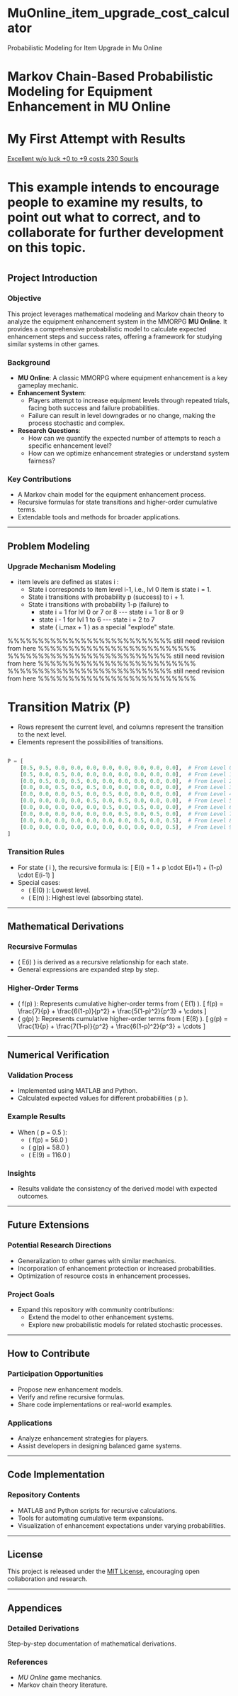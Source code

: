 # MuOnline_item_upgrade_cost_calculator
Probabilistic Modeling for Item Upgrade in Mu Online
# Markov Chain-Based Probabilistic Modeling for Equipment Enhancement in MU Online

# My First Attempt with Results
[Excellent w/o luck +0 to +9 costs 230 Sourls](Exemplary_Analysis&Calculation.md)
#
# This example intends to encourage people to examine my results, to point out what to correct, and to collaborate for further development on this topic. 
# 
## Project Introduction
### Objective
This project leverages mathematical modeling and Markov chain theory to analyze the equipment enhancement system in the MMORPG **MU Online**. It provides a comprehensive probabilistic model to calculate expected enhancement steps and success rates, offering a framework for studying similar systems in other games.

### Background
- **MU Online**: A classic MMORPG where equipment enhancement is a key gameplay mechanic.
- **Enhancement System**:
  - Players attempt to increase equipment levels through repeated trials, facing both success and failure probabilities.
  - Failure can result in level downgrades or no change, making the process stochastic and complex.
- **Research Questions**:
  - How can we quantify the expected number of attempts to reach a specific enhancement level?
  - How can we optimize enhancement strategies or understand system fairness?

### Key Contributions
- A Markov chain model for the equipment enhancement process.
- Recursive formulas for state transitions and higher-order cumulative terms.
- Extendable tools and methods for broader applications.

---

## Problem Modeling
### Upgrade Mechanism Modeling
- item levels are defined as states i :
  - State i corresponds to item level i-1, i.e., lvl 0 item is state i = 1.
  - State i transitions with probability p (success) to i + 1.
  - State i transitions with probability 1-p (failure) to 
      - state i = 1 for lvl 0 or 7 or 8 --- state i = 1 or 8 or 9
      - state i - 1 for lvl 1 to 6 --- state i = 2 to 7
      - state ( i_max + 1 ) as a special "explode" state.


        
%%%%%%%%%%%%%%%%%%%%%%%%%%% still need revision from here %%%%%%%%%%%%%%%%%%%%%%%%%%
%%%%%%%%%%%%%%%%%%%%%%%%%%% still need revision from here %%%%%%%%%%%%%%%%%%%%%%%%%%
%%%%%%%%%%%%%%%%%%%%%%%%%%% still need revision from here %%%%%%%%%%%%%%%%%%%%%%%%%%

# Transition Matrix (P)
  - Rows represent the current level, and columns represent the transition to the next level.
  - Elements represent the possibilities of transitions.
```python

P = [
    [0.5, 0.5, 0.0, 0.0, 0.0, 0.0, 0.0, 0.0, 0.0, 0.0],  # From Level 0
    [0.5, 0.0, 0.5, 0.0, 0.0, 0.0, 0.0, 0.0, 0.0, 0.0],  # From Level 1
    [0.0, 0.5, 0.0, 0.5, 0.0, 0.0, 0.0, 0.0, 0.0, 0.0],  # From Level 2
    [0.0, 0.0, 0.5, 0.0, 0.5, 0.0, 0.0, 0.0, 0.0, 0.0],  # From Level 3
    [0.0, 0.0, 0.0, 0.5, 0.0, 0.5, 0.0, 0.0, 0.0, 0.0],  # From Level 4
    [0.0, 0.0, 0.0, 0.0, 0.5, 0.0, 0.5, 0.0, 0.0, 0.0],  # From Level 5
    [0.0, 0.0, 0.0, 0.0, 0.0, 0.5, 0.0, 0.5, 0.0, 0.0],  # From Level 6
    [0.0, 0.0, 0.0, 0.0, 0.0, 0.0, 0.5, 0.0, 0.5, 0.0],  # From Level 7
    [0.0, 0.0, 0.0, 0.0, 0.0, 0.0, 0.0, 0.5, 0.0, 0.5],  # From Level 8
    [0.0, 0.0, 0.0, 0.0, 0.0, 0.0, 0.0, 0.0, 0.0, 0.5],  # From Level 9 Absorbing State
]
```

### Transition Rules
- For state \( i \), the recursive formula is:
  \[
  E(i) = 1 + p \cdot E(i+1) + (1-p) \cdot E(i-1)
  \]
- Special cases:
  - \( E(0) \): Lowest level.
  - \( E(n) \): Highest level (absorbing state).

---

## Mathematical Derivations
### Recursive Formulas
- \( E(i) \) is derived as a recursive relationship for each state.
- General expressions are expanded step by step.

### Higher-Order Terms
- \( f(p) \): Represents cumulative higher-order terms from \( E(1) \).
  \[
  f(p) = \frac{7}{p} + \frac{6(1-p)}{p^2} + \frac{5(1-p)^2}{p^3} + \cdots
  \]
- \( g(p) \): Represents cumulative higher-order terms from \( E(8) \).
  \[
  g(p) = \frac{1}{p} + \frac{7(1-p)}{p^2} + \frac{6(1-p)^2}{p^3} + \cdots
  \]

---

## Numerical Verification
### Validation Process
- Implemented using MATLAB and Python.
- Calculated expected values for different probabilities \( p \).

### Example Results
- When \( p = 0.5 \):
  - \( f(p) = 56.0 \)
  - \( g(p) = 58.0 \)
  - \( E(9) = 116.0 \)

### Insights
- Results validate the consistency of the derived model with expected outcomes.

---

## Future Extensions
### Potential Research Directions
- Generalization to other games with similar mechanics.
- Incorporation of enhancement protection or increased probabilities.
- Optimization of resource costs in enhancement processes.

### Project Goals
- Expand this repository with community contributions:
  - Extend the model to other enhancement systems.
  - Explore new probabilistic models for related stochastic processes.

---

## How to Contribute
### Participation Opportunities
- Propose new enhancement models.
- Verify and refine recursive formulas.
- Share code implementations or real-world examples.

### Applications
- Analyze enhancement strategies for players.
- Assist developers in designing balanced game systems.

---

## Code Implementation
### Repository Contents
- MATLAB and Python scripts for recursive calculations.
- Tools for automating cumulative term expansions.
- Visualization of enhancement expectations under varying probabilities.

---

## License
This project is released under the [MIT License](https://opensource.org/licenses/MIT), encouraging open collaboration and research.

---

## Appendices
### Detailed Derivations
Step-by-step documentation of mathematical derivations.

### References
- *MU Online* game mechanics.
- Markov chain theory literature.

